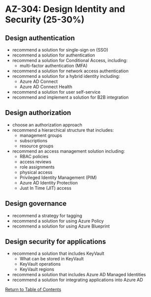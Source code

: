 # AZ-304: Design Identity and Security (25-30%)

## Design authentication
- recommend a solution for single-sign on (SSO)
- recommend a solution for authentication
- recommend a solution for Conditional Access, including:
  - multi-factor authentication (MFA)
- recommend a solution for network access authentication
- recommend a solution for a hybrid identity including:
  - Azure AD Connect
  - Azure AD Connect Health
- recommend a solution for user self-service
- recommend and implement a solution for B2B integration

## Design authorization
- choose an authorization approach
- recommend a hierarchical structure that includes:
  - management groups
  - subscriptions
  - resource groups
- recommend an access management solution including:
  - RBAC policies
  - access reviews
  - role assignments
  - physical access
  - Privileged Identity Management (PIM)
  - Azure AD Identity Protection
  - Just In Time (JIT) access

## Design governance
- recommend a strategy for tagging
- recommend a solution for using Azure Policy
- recommend a solution for using Azure Blueprint

## Design security for applications
- recommend a solution that includes KeyVault
  - What can be stored in KeyVault
  - KeyVault operations
  - KeyVault regions
- recommend a solution that includes Azure AD Managed Identities
- recommend a solution for integrating applications into Azure AD

[Return to Table of Contents](README.md)